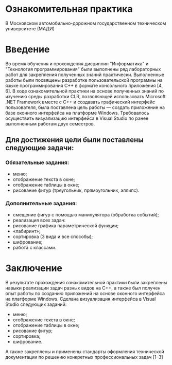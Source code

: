 # Ознакомительная практика
В Московском автомобильно-дорожном государственном техническом университете (МАДИ)

# Введение
Во время обучения и прохождения дисциплин "Информатика" и "Технология программирования" были выполнены ряд лабораторных работ для закрепления полученных знаний практически. Выполненные работы были посвящены разработке пользовательской программы на языке программирования С++ в формате консольного приложения [4, 6]. 
В ходе ознакомительной практики на основе полученных знаний по изучению среды разработки CLR, позволяющей использовать Microsoft .NET Framework вместе с C++ и создавать графический интерфейс пользователя, была поставлена цель работы — создать приложение на базе оконного интерфейса на платформе Windows. Требовалось осуществить визуализацию интерфейса в Visual Studio по ранее выполненным работам двух семестров.
## Для достижения цели были поставлены следующие задачи: 
### Обязательные задания: 
- меню; 
- отображение текста в окне; 
- отображение таблицы в окне; 
- рисование фигур (треугольник, прямоугольник, эллипс). 

### Дополнительные задания: 
- смещение фигур с помощью манипулятора (обработка событий); 
- реализация всех задач: 
- рисование графика параметрической функции; 
- «лабиринт»; 
- сортировка (3 вида и все способы); 
- шифрование; 
- работа с классами.

# Заключение
В результате прохождения ознакомительной практики были закреплены навыки реализации задач разных видов на С++, а также был получен опыт работы по созданию приложений на основе оконного интерфейса на платформе Windows. Сделана визуализация интерфейса в Visual Studio следующих заданий: 
- меню; 
- отображение текста в окне;
- отображение таблицы в окне; 
- рисование фигур; 
- сортировка; 
- шифрование.

А также закреплены и применены стандарты оформления технической документации по решению конкретных профессиональных задач [1–3]
